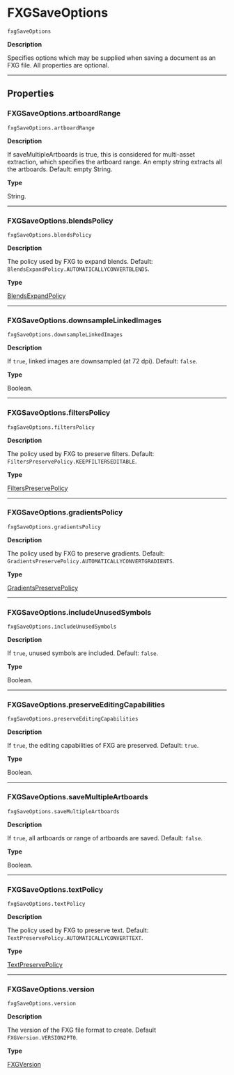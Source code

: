 # FXGSaveOptions

`fxgSaveOptions`

**Description**

Specifies options which may be supplied when saving a document as an FXG file. All properties are optional.

---

## Properties

### FXGSaveOptions.artboardRange

`fxgSaveOptions.artboardRange`

**Description**

If saveMultipleArtboards is true, this is considered for multi-asset extraction, which specifies the artboard range. An empty string extracts all the artboards. Default: empty String.

**Type**

String.

---

### FXGSaveOptions.blendsPolicy

`fxgSaveOptions.blendsPolicy`

**Description**

The policy used by FXG to expand blends. Default: `BlendsExpandPolicy.AUTOMATICALLYCONVERTBLENDS`.

**Type**

[BlendsExpandPolicy](scripting-constants.md#jsobjref-scripting-constants-blendsexpandpolicy)

---

### FXGSaveOptions.downsampleLinkedImages

`fxgSaveOptions.downsampleLinkedImages`

**Description**

If `true`, linked images are downsampled (at 72 dpi). Default: `false`.

**Type**

Boolean.

---

### FXGSaveOptions.filtersPolicy

`fxgSaveOptions.filtersPolicy`

**Description**

The policy used by FXG to preserve filters. Default: `FiltersPreservePolicy.KEEPFILTERSEDITABLE`.

**Type**

[FiltersPreservePolicy](scripting-constants.md#jsobjref-scripting-constants-filterspreservepolicy)

---

### FXGSaveOptions.gradientsPolicy

`fxgSaveOptions.gradientsPolicy`

**Description**

The policy used by FXG to preserve gradients. Default: `GradientsPreservePolicy.AUTOMATICALLYCONVERTGRADIENTS`.

**Type**

[GradientsPreservePolicy](scripting-constants.md#jsobjref-scripting-constants-gradientspreservepolicy)

---

### FXGSaveOptions.includeUnusedSymbols

`fxgSaveOptions.includeUnusedSymbols`

**Description**

If `true`, unused symbols are included. Default: `false`.

**Type**

Boolean.

---

### FXGSaveOptions.preserveEditingCapabilities

`fxgSaveOptions.preserveEditingCapabilities`

**Description**

If `true`, the editing capabilities of FXG are preserved. Default: `true`.

**Type**

Boolean.

---

### FXGSaveOptions.saveMultipleArtboards

`fxgSaveOptions.saveMultipleArtboards`

**Description**

If `true`, all artboards or range of artboards are saved. Default: `false`.

**Type**

Boolean.

---

### FXGSaveOptions.textPolicy

`fxgSaveOptions.textPolicy`

**Description**

The policy used by FXG to preserve text. Default: `TextPreservePolicy.AUTOMATICALLYCONVERTTEXT`.

**Type**

[TextPreservePolicy](scripting-constants.md#jsobjref-scripting-constants-textpreservepolicy)

---

### FXGSaveOptions.version

`fxgSaveOptions.version`

**Description**

The version of the FXG file format to create. Default `FXGVersion.VERSION2PT0`.

**Type**

[FXGVersion](scripting-constants.md#jsobjref-scripting-constants-fxgversion)
